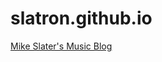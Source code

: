 slatron.github.io
=================

[Mike Slater's Music Blog][my-blog]

[my-blog]: http://slatron.github.io
